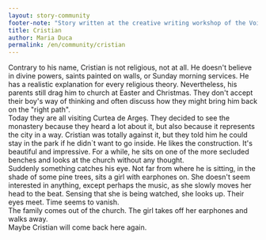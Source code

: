 ```yaml
---
layout: story-community
footer-note: "Story written at the creative writing workshop of the Voice Your Place Summer School: Curtea de Argeș."
title: Cristian
author: Maria Duca
permalink: /en/community/cristian
---
```


Contrary to his name, Cristian is not religious, not at all. He doesn't believe in divine powers, saints painted on walls, or Sunday morning services. He has a realistic explanation for every religious theory. Nevertheless, his parents still drag him to church at Easter and Christmas. They don't accept their boy's way of thinking and often discuss how they might bring him back on the "right path". <br>
Today they are all visiting Curtea de Argeș. They decided to see the monastery because they heard a lot about it, but also because it represents the city in a way. Cristian was totally against it, but they told him he could stay in the park if he didn`t want to go inside. He likes the construction. It's beautiful and impressive. For a while, he sits on one of the more secluded benches and looks at the church without any thought. <br>
Suddenly something catches his eye. Not far from where he is sitting, in the shade of some pine trees, sits a girl with earphones on. She doesn't seem interested in anything, except perhaps the music, as she slowly moves her head to the beat. Sensing that she is being watched, she looks up. Their eyes meet. Time seems to vanish. <br>
The family comes out of the church. The girl takes off her earphones and walks away. <br>
Maybe Cristian will come back here again. <br>
